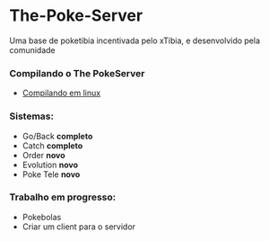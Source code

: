 # The-Poke-Server
  Uma base de poketibia incentivada pelo xTibia, e desenvolvido pela comunidade
  
  
### Compilando o The PokeServer
* [Compilando em linux](https://github.com/xtibia/The-PokeServer/wiki/Compilando-no-linux)


### Sistemas:
* Go/Back **completo**
* Catch **completo**
* Order **novo**
* Evolution **novo**
* Poke Tele **novo**


### Trabalho em progresso:
* Pokebolas
* Criar um client para o servidor
